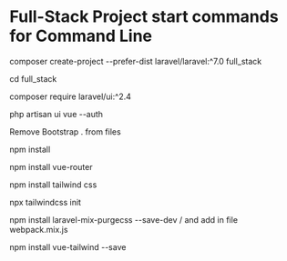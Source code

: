 # Full-Stack Project start commands for Command Line

composer create-project --prefer-dist laravel/laravel:^7.0 full_stack

cd full_stack

composer require laravel/ui:^2.4

php artisan ui vue --auth

Remove Bootstrap . from files

npm install

npm install vue-router

npm install tailwind css

npx tailwindcss init

npm install laravel-mix-purgecss --save-dev  / and add in file webpack.mix.js

npm install vue-tailwind --save
